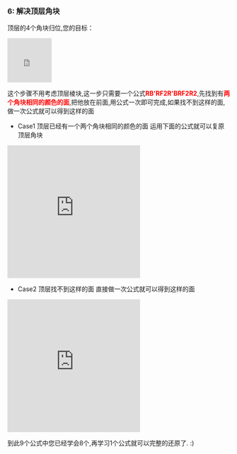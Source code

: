 ### 6: 解决顶层角块
顶层的4个角块归位,您的目标：
<iframe src="https://fy-create.github.io/Cube/tools/browser/cube.html?para={screenRatio:1.0,corner:12345678,edge:1234567890AB,center:123456,edgeValidFace:{1:U,2:U,3:U,4:U}}
" width="100px" height="100px" frameborder="0" scrolling="no"></iframe>

这个步骤不用考虑顶层棱块,这一步只需要一个公式<span style="color: red;">**RB'RF2R'BRF2R2**</span>,先找到有<span style="color: red;">**两个角块相同的颜色的面**</span>,把他放在前面,用公式一次即可完成,如果找不到这样的面,做一次公式就可以得到这样的面


- Case1 顶层已经有一个两个角块相同的颜色的面
运用下面的公式就可以复原顶层角块
<iframe src="https://fy-create.github.io/Cube/tools/browser/cube.html?para={screenRatio:1.5,eye:true,corner:12345678,edge:1234567890AB,center:123456,edgeValidFace:{1:U,2:U,3:U,4:U},cornerDirAndPath:34,formula:RB'RF2R'BRF2R2}" width="300px" height="300px" frameborder="0" scrolling="no"></iframe>

-  Case2 顶层找不到这样的面
直接做一次公式就可以得到这样的面
<iframe src="https://fy-create.github.io/Cube/tools/browser/cube.html?para={screenRatio:1.5,eye:true,corner:12345678,edge:1234567890AB,center:123456,edgeValidFace:{1:U,2:U,3:U,4:U},cornerDirAndPath:4323,formula:RB'RF2R'BRF2R2}" width="300px" height="300px" frameborder="0" scrolling="no"></iframe>


到此9个公式中您已经学会8个,再学习1个公式就可以完整的还原了. :)
